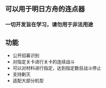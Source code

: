 ## 可以用于明日方舟的连点器

### 一切开发旨在学习，请勿用于非法用途

## 功能

-   公开招募识别
-   对指定关卡进行关卡的连续战斗
-   可以对材料进行指定，达到指定数目战斗停止
-   支持剿灭
-   适配大部分机型
